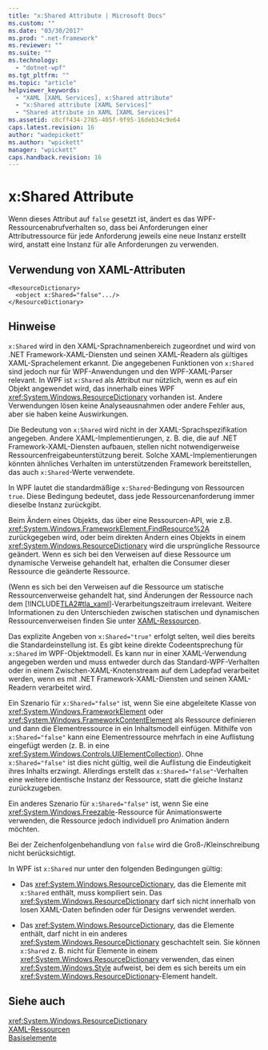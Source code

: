 ```yaml
---
title: "x:Shared Attribute | Microsoft Docs"
ms.custom: ""
ms.date: "03/30/2017"
ms.prod: ".net-framework"
ms.reviewer: ""
ms.suite: ""
ms.technology: 
  - "dotnet-wpf"
ms.tgt_pltfrm: ""
ms.topic: "article"
helpviewer_keywords: 
  - "XAML [XAML Services], x:Shared attribute"
  - "x:Shared attribute [XAML Services]"
  - "Shared attribute in XAML [XAML Services]"
ms.assetid: c8cff434-2785-405f-9f95-16deb34c9e64
caps.latest.revision: 16
author: "wadepickett"
ms.author: "wpickett"
manager: "wpickett"
caps.handback.revision: 16
---
```

# x:Shared Attribute
Wenn dieses Attribut auf `false` gesetzt ist, ändert es das WPF\-Ressourcenabrufverhalten so, dass bei Anforderungen einer Attributressource für jede Anforderung jeweils eine neue Instanz erstellt wird, anstatt eine Instanz für alle Anforderungen zu verwenden.  
  
## Verwendung von XAML\-Attributen  
  
```  
<ResourceDictionary>  
  <object x:Shared="false".../>  
</ResourceDictionary>  
```  
  
## Hinweise  
 `x:Shared` wird in den XAML\-Sprachnamenbereich zugeordnet und wird von .NET Framework\-XAML\-Diensten und seinen XAML\-Readern als gültiges XAML\-Sprachelement erkannt.  Die angegebenen Funktionen von `x:Shared` sind jedoch nur für WPF\-Anwendungen und den WPF\-XAML\-Parser relevant.  In WPF ist `x:Shared` als Attribut nur nützlich, wenn es auf ein Objekt angewendet wird, das innerhalb eines WPF <xref:System.Windows.ResourceDictionary> vorhanden ist.  Andere Verwendungen lösen keine Analyseausnahmen oder andere Fehler aus, aber sie haben keine Auswirkungen.  
  
 Die Bedeutung von `x:Shared` wird nicht in der XAML\-Sprachspezifikation angegeben.  Andere XAML\-Implementierungen, z. B. die, die auf .NET Framework\-XAML\-Diensten aufbauen, stellen nicht notwendigerweise Ressourcenfreigabeunterstützung bereit.  Solche XAML\-Implementierungen könnten ähnliches Verhalten im unterstützenden Framework bereitstellen, das auch `x:Shared`\-Werte verwendete.  
  
 In WPF lautet die standardmäßige `x:Shared`\-Bedingung von Ressourcen `true`.  Diese Bedingung bedeutet, dass jede Ressourcenanforderung immer dieselbe Instanz zurückgibt.  
  
 Beim Ändern eines Objekts, das über eine Ressourcen\-API, wie z.B. <xref:System.Windows.FrameworkElement.FindResource%2A> zurückgegeben wird, oder beim direkten Ändern eines Objekts in einem <xref:System.Windows.ResourceDictionary> wird die ursprüngliche Ressource geändert.  Wenn es sich bei den Verweisen auf diese Ressource um dynamische Verweise gehandelt hat, erhalten die Consumer dieser Ressource die geänderte Ressource.  
  
 \(Wenn es sich bei den Verweisen auf die Ressource um statische Ressourcenverweise gehandelt hat, sind Änderungen der Ressource nach dem [!INCLUDE[TLA2#tla_xaml](../../../includes/tla2sharptla-xaml-md.md)]\-Verarbeitungszeitraum irrelevant.  Weitere Informationen zu den Unterschieden zwischen statischen und dynamischen Ressourcenverweisen finden Sie unter [XAML\-Ressourcen](../../../ocs/framework/wpf/advanced/xaml-resources.md).  
  
 Das explizite Angeben von `x:Shared="true"` erfolgt selten, weil dies bereits die Standardeinstellung ist.  Es gibt keine direkte Codeentsprechung für `x:Shared` im WPF\-Objektmodell. Es kann nur in einer XAML\-Verwendung angegeben werden und muss entweder durch das Standard\-WPF\-Verhalten oder in einem Zwischen\-XAML\-Knotenstream auf dem Ladepfad verarbeitet werden, wenn es mit .NET Framework\-XAML\-Diensten und seinen XAML\-Readern verarbeitet wird.  
  
 Ein Szenario für `x:Shared="false"` ist, wenn Sie eine abgeleitete Klasse von <xref:System.Windows.FrameworkElement> oder <xref:System.Windows.FrameworkContentElement> als Ressource definieren und dann die Elementressource in ein Inhaltsmodell einfügen.  Mithilfe von `x:Shared="false"` kann eine Elementressource mehrfach in eine Auflistung eingefügt werden \(z. B. in eine <xref:System.Windows.Controls.UIElementCollection>\).  Ohne `x:Shared="false"` ist dies nicht gültig, weil die Auflistung die Eindeutigkeit ihres Inhalts erzwingt.  Allerdings erstellt das `x:Shared="false"`\-Verhalten eine weitere identische Instanz der Ressource, statt die gleiche Instanz zurückzugeben.  
  
 Ein anderes Szenario für `x:Shared="false"` ist, wenn Sie eine <xref:System.Windows.Freezable>\-Ressource für Animationswerte verwenden, die Ressource jedoch individuell pro Animation ändern möchten.  
  
 Bei der Zeichenfolgenbehandlung von `false` wird die Groß\-\/Kleinschreibung nicht berücksichtigt.  
  
 In WPF ist `x:Shared` nur unter den folgenden Bedingungen gültig:  
  
-   Das <xref:System.Windows.ResourceDictionary>, das die Elemente mit `x:Shared` enthält, muss kompiliert sein.  Das <xref:System.Windows.ResourceDictionary> darf sich nicht innerhalb von losen XAML\-Daten befinden oder für Designs verwendet werden.  
  
-   Das <xref:System.Windows.ResourceDictionary>, das die Elemente enthält, darf nicht in ein anderes <xref:System.Windows.ResourceDictionary> geschachtelt sein.  Sie können `x:Shared` z. B. nicht für Elemente in einem <xref:System.Windows.ResourceDictionary> verwenden, das einen <xref:System.Windows.Style> aufweist, bei dem es sich bereits um ein <xref:System.Windows.ResourceDictionary>\-Element handelt.  
  
## Siehe auch  
 <xref:System.Windows.ResourceDictionary>   
 [XAML\-Ressourcen](../../../ocs/framework/wpf/advanced/xaml-resources.md)   
 [Basiselemente](../../../ocs/framework/wpf/advanced/base-elements.md)